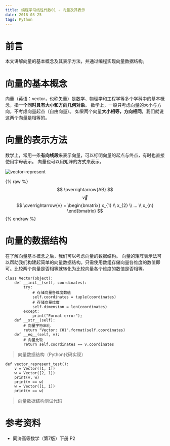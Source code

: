 ```yaml
---
title: 编程学习线性代数01 - 向量及其表示
date: 2018-03-25
tags: Python
---
```


# 前言

本文讲解向量的基本概念及其表示方法，并通过编程实现向量数据结构。

# 向量的基本概念

向量（英语：vector，也称矢量）是数学、物理学和工程学等多个学科中的基本概念，指**一个同时具有大小和方向几何对象**。
数学上，一般只考虑向量的大小与方向，不考虑向量起点（自由向量）。
如果两个向量**大小相等，方向相同**，我们就说这两个向量是相等的。

# 向量的表示方法

数学上，常用一条**有向线段**来表示向量，可以标明向量的起点与终点，有时也直接使用字母表示。
向量也可以用矩阵的方式来表示。

![vector-represent](./vector-represent.svg)

{% raw %}
$$
\overrightarrow{AB}
$$
$$
\overrightarrow{v}
$$
$$
\overrightarrow{v} =
\begin{bmatrix}
    x_{1} \\
    x_{2} \\
    ...   \\
    x_{n}
\end{bmatrix}
$$
{% endraw %}

# 向量的数据结构

在了解向量基本概念之后，我们可以考虑向量的数据结构。
向量的矩阵表示法可以帮助我们构建起简单的向量数据结构。只需使用数组存储向量各维度的数值即可。比较两个向量是否相等就转化为比较向量各个维度的数值是否相等。

```
class Vector(object):
    def __init__(self, coordinates):
        try:
            # 存储向量各维度数值
            self.coordinates = tuple(coordinates)
            # 存储向量维度
            self.dimension = len(coordinates)
        except:
            print("Format error");
    def __str__(self):
        # 向量字符串化
        return "Vector: {0}".format(self.coordinates)
    def __eq__(self, v):
        # 向量比较
        return self.coordinates == v.coordinates
```
> 向量数据结构（Python代码实现）

```
def vector_represent_test():
    v = Vector([1, 1])
    w = Vector([2, 1])
    print(v, w)
    print(v == w)
    w = Vector([1, 1])
    print(v == w)
```
> 向量数据结构测试代码

# 参考资料

- 同济高等数学（第7版）下册 P2

